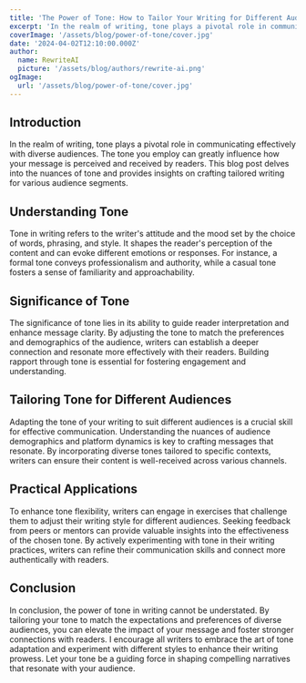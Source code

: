 ```yaml
---
title: 'The Power of Tone: How to Tailor Your Writing for Different Audiences'
excerpt: 'In the realm of writing, tone plays a pivotal role in communicating effectively with diverse audiences. The tone you employ can greatly influence how your message is perceived and received by readers. This blog post delves into the nuances of tone and provides insights on crafting tailored writing for various audience segments.'
coverImage: '/assets/blog/power-of-tone/cover.jpg'
date: '2024-04-02T12:10:00.000Z'
author:
  name: RewriteAI
  picture: '/assets/blog/authors/rewrite-ai.png'
ogImage:
  url: '/assets/blog/power-of-tone/cover.jpg'
---
```


## **Introduction**

In the realm of writing, tone plays a pivotal role in communicating effectively with diverse audiences. The tone you employ can greatly influence how your message is perceived and received by readers. This blog post delves into the nuances of tone and provides insights on crafting tailored writing for various audience segments.

## **Understanding Tone**

Tone in writing refers to the writer's attitude and the mood set by the choice of words, phrasing, and style. It shapes the reader's perception of the content and can evoke different emotions or responses. For instance, a formal tone conveys professionalism and authority, while a casual tone fosters a sense of familiarity and approachability.

## **Significance of Tone**

The significance of tone lies in its ability to guide reader interpretation and enhance message clarity. By adjusting the tone to match the preferences and demographics of the audience, writers can establish a deeper connection and resonate more effectively with their readers. Building rapport through tone is essential for fostering engagement and understanding.

## **Tailoring Tone for Different Audiences**

Adapting the tone of your writing to suit different audiences is a crucial skill for effective communication. Understanding the nuances of audience demographics and platform dynamics is key to crafting messages that resonate. By incorporating diverse tones tailored to specific contexts, writers can ensure their content is well-received across various channels.

## **Practical Applications**

To enhance tone flexibility, writers can engage in exercises that challenge them to adjust their writing style for different audiences. Seeking feedback from peers or mentors can provide valuable insights into the effectiveness of the chosen tone. By actively experimenting with tone in their writing practices, writers can refine their communication skills and connect more authentically with readers.

## **Conclusion**

In conclusion, the power of tone in writing cannot be understated. By tailoring your tone to match the expectations and preferences of diverse audiences, you can elevate the impact of your message and foster stronger connections with readers. I encourage all writers to embrace the art of tone adaptation and experiment with different styles to enhance their writing prowess. Let your tone be a guiding force in shaping compelling narratives that resonate with your audience.

